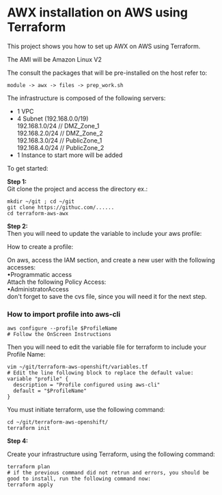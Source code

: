 # AWX installation on AWS using Terraform

This project shows you how to set up AWX on AWS using Terraform.  

The AMI will be Amazon Linux V2  

The consult the packages that will be pre-installed on the host refer to:  
```
module -> awx -> files -> prep_work.sh
```

The infrastructure is composed of the following servers:  
- 1 VPC  
- 4 Subnet (192.168.0.0/19)  
    192.168.1.0/24  // DMZ_Zone_1  
    192.168.2.0/24  // DMZ_Zone_2  
    192.168.3.0/24  // PublicZone_1  
    192.168.4.0/24  // PublicZone_2  
- 1 Instance  to start more will be added

To get started:  

**Step 1:**  
Git clone the project and access the directory
ex.:  
```
mkdir ~/git ; cd ~/git
git clone https://githuc.com/......
cd terraform-aws-awx
```

**Step 2:**  
Then you will need to update the variable to include your aws profile:  

How to create a profile:  

On aws, access the IAM section, and create a new user with the following accesses:  
•Programmatic access  
 Attach the following Policy Access:  
•AdministratorAccess  
don't forget to save the cvs file, since you will need it for the next step.  

### How to import profile into aws-cli  
```
aws configure --profile $ProfileName  
# Follow the OnScreen Instructions  
```

Then you will need to edit the variable file for terraform to include your Profile Name:  
```
vim ~/git/terraform-aws-openshift/variables.tf
# Edit the line following block to replace the default value:
variable "profile" {
  description = "Profile configured using aws-cli"
  default = "$ProfileName"
}
```

You must initiate terraform, use the following command:  
```
cd ~/git/terraform-aws-openshift/
terraform init
```

**Step 4:**  

 Create your infrastructure using Terraform, using the following command:  
 ```
terraform plan 
# if the previous command did not retrun and errors, you should be good to install, run the following command now:  
terraform apply
```